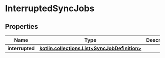 
# InterruptedSyncJobs

## Properties
Name | Type | Description | Notes
------------ | ------------- | ------------- | -------------
**interrupted** | [**kotlin.collections.List&lt;SyncJobDefinition&gt;**](SyncJobDefinition.md) |  | 



